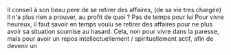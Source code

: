 Il conseil à son beau pere de se retirer des affaires, (de sa vie tres chargée)
Il n'a plus rien a prouver, au profit de quoi ? 
Pas de temps pour lui 
Pour vivre heureux, il faut savoir en temps voulu se retirer des affaires pour ne plus avoir sa situation soumise au hasard. Cela, non pour vivre dans la paresse, mais pour avoir un repos intellectuellement / spirituellement actif, afin de devenir un 